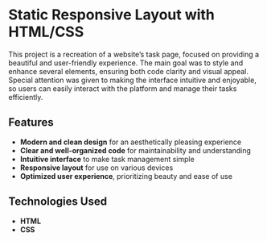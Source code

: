 # Static Responsive Layout with HTML/CSS

This project is a recreation of a website’s task page, focused on providing a beautiful and user-friendly experience. The main goal was to style and enhance several elements, ensuring both code clarity and visual appeal. Special attention was given to making the interface intuitive and enjoyable, so users can easily interact with the platform and manage their tasks efficiently.

## Features

- **Modern and clean design** for an aesthetically pleasing experience  
- **Clear and well-organized code** for maintainability and understanding  
- **Intuitive interface** to make task management simple  
- **Responsive layout** for use on various devices  
- **Optimized user experience**, prioritizing beauty and ease of use  

## Technologies Used

- **HTML**  
- **CSS**  

